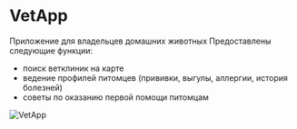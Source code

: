 # VetApp
Приложение для владельцев домашних животных
Предоставлены следующие функции:
- поиск ветклиник на карте
- ведение профилей питомцев (прививки, выгулы, аллергии, история болезней)
- советы по оказанию первой помощи питомцам

![VetApp](https://sun9-56.userapi.com/impg/xOkwkdNoMHjORz4395d9gC23rbyVkTtm0I-JIQ/rDE4Nou-Fhs.jpg?size=607x1080&quality=96&sign=d5431a58a8e5d8d682f8c2a32467f9a4&type=album)
